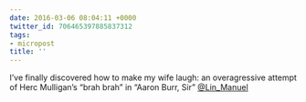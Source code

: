 ```yaml
---
date: 2016-03-06 08:04:11 +0000
twitter_id: 706465397885837312
tags:
- micropost
title: ''
---
```


I’ve finally discovered how to make my wife laugh: an overagressive attempt of Herc Mulligan’s “brah brah” in “Aaron Burr, Sir” [@Lin_Manuel](https://twitter.com/Lin_Manuel)
